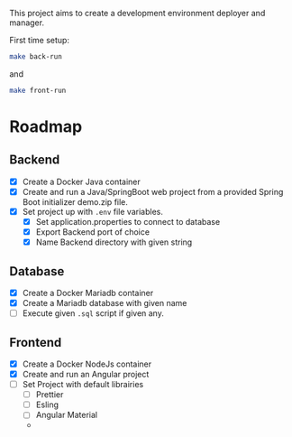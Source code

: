 This project aims to create a development environment deployer and manager.

First time setup:
```bash
make back-run
```
and
```bash
make front-run
```


# Roadmap
## Backend
- [x] Create a Docker Java container
- [x] Create and run a Java/SpringBoot web project from a provided Spring Boot initializer demo.zip file.
- [x] Set project up with ``.env`` file variables.
  - [x] Set application.properties to connect to database
  - [x] Export Backend port of choice
  - [x] Name Backend directory with given string

## Database
- [x] Create a Docker Mariadb container
- [x] Create a Mariadb database with given name
- [ ] Execute given ``.sql`` script if given any.

## Frontend
- [x] Create a Docker NodeJs container
- [x] Create and run an Angular project
- [ ] Set Project with default librairies
  - [ ] Prettier
  - [ ] Esling
  - [ ] Angular Material
  -
